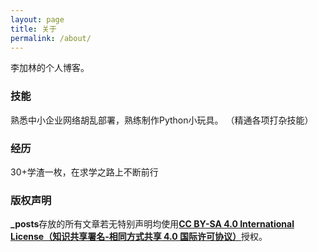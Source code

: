 ```yaml
---
layout: page
title: 关于
permalink: /about/
---
```


李加林的个人博客。

### 技能

熟悉中小企业网络胡乱部署，熟练制作Python小玩具。
（精通各项打杂技能）

### 经历

30+学渣一枚，在求学之路上不断前行

### 版权声明

**_posts**存放的所有文章若无特别声明均使用[**CC BY-SA 4.0 International License（知识共享署名-相同方式共享 4.0 国际许可协议）**](http://creativecommons.org/licenses/by-sa/4.0/)授权。

